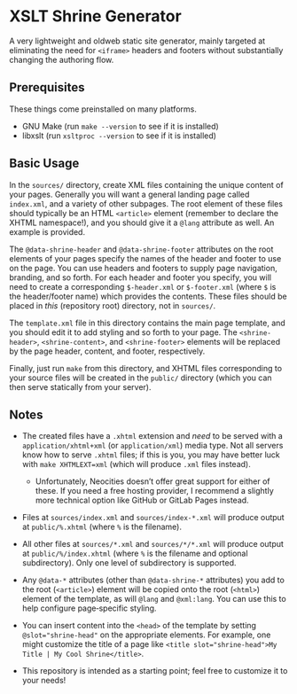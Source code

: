 # XSLT Shrine Generator

A very lightweight and oldweb static site generator, mainly targeted
at eliminating the need for `<iframe>` headers and footers without
substantially changing the authoring flow.

## Prerequisites

These things come preinstalled on many platforms.

- GNU Make (run `make --version` to see if it is installed)
- libxslt (run `xsltproc --version` to see if it is installed)

## Basic Usage

In the `sources/` directory, create XML files containing the unique
content of your pages. Generally you will want a general landing page
called `index.xml`, and a variety of other subpages. The root element
of these files should typically be an HTML `<article>` element
(remember to declare the XHTML namespace!), and you should give it a
`@lang` attribute as well. An example is provided.

The `@data-shrine-header` and `@data-shrine-footer` attributes on the
root elements of your pages specify the names of the header and footer
to use on the page. You can use headers and footers to supply page
navigation, branding, and so forth. For each header and footer you
specify, you will need to create a corresponding `$-header.xml` or
`$-footer.xml` (where `$` is the header/footer name) which provides
the contents. These files should be placed in *this* (repository root)
directory, not in `sources/`.

The `template.xml` file in this directory contains the main page
template, and you should edit it to add styling and so forth to your
page. The `<shrine-header>`, `<shrine-content>`, and `<shrine-footer>`
elements will be replaced by the page header, content, and footer,
respectively.

Finally, just run `make` from this directory, and XHTML files
corresponding to your source files will be created in the `public/`
directory (which you can then serve statically from your server).

## Notes

- The created files have a `.xhtml` extension and *need* to be served
  with a `application/xhtml+xml` (or `application/xml`) media type. Not
  all servers know how to serve `.xhtml` files; if this is you, you may
  have better luck with `make XHTMLEXT=xml` (which will produce `.xml`
  files instead).

  - Unfortunately, Neocities doesn’t offer great support for either of
    these. If you need a free hosting provider, I recommend a slightly
    more technical option like GitHub or GitLab Pages instead.

- Files at `sources/index.xml` and `sources/index-*.xml` will produce
  output at `public/%.xhtml` (where `%` is the filename).

- All other files at `sources/*.xml` and `sources/*/*.xml` will produce
  output at `public/%/index.xhtml` (where `%` is the filename and
  optional subdirectory). Only one level of subdirectory is supported.

- Any `@data-*` attributes (other than `@data-shrine-*` attributes) you
  add to the root (`<article>`) element will be copied onto the root
  (`<html>`) element of the template, as will `@lang` and `@xml:lang`.
  You can use this to help configure page‐specific styling.

- You can insert content into the `<head>` of the template by setting
  `@slot="shrine-head"` on the appropriate elements. For example, one
  might customize the title of a page like
  `<title slot="shrine-head">My Title | My Cool Shrine</title>`.

- This repository is intended as a starting point; feel free to
  customize it to your needs!

